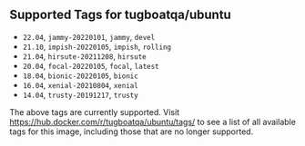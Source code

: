 ## Supported Tags for tugboatqa/ubuntu

* `22.04`, `jammy-20220101`, `jammy`, `devel`
* `21.10`, `impish-20220105`, `impish`, `rolling`
* `21.04`, `hirsute-20211208`, `hirsute`
* `20.04`, `focal-20220105`, `focal`, `latest`
* `18.04`, `bionic-20220105`, `bionic`
* `16.04`, `xenial-20210804`, `xenial`
* `14.04`, `trusty-20191217`, `trusty`

The above tags are currently supported. Visit https://hub.docker.com/r/tugboatqa/ubuntu/tags/ to see a list of all available tags for this image, including those that are no longer supported.
